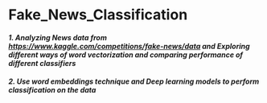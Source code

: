 # Fake_News_Classification
#### *1. Analyzing News data from https://www.kaggle.com/competitions/fake-news/data and Exploring different ways of word vectorization and comparing performance of different classifiers*
#### *2. Use word embeddings technique and Deep learning models to perform classification on the data*
